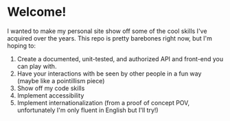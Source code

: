 # Welcome!

I wanted to make my personal site show off some of the cool skills I've acquired
over the years.  This repo is pretty barebones right now, but I'm hoping to:


1. Create a documented, unit-tested, and authorized API and front-end you can play with.
2. Have your interactions with be seen by other people in a fun way (maybe like
a pointillism piece)
3. Show off my code skills
4. Implement accessibility
5. Implement internationalization (from a proof of concept POV, unfortunately
I'm only fluent in English but I'll try!)
